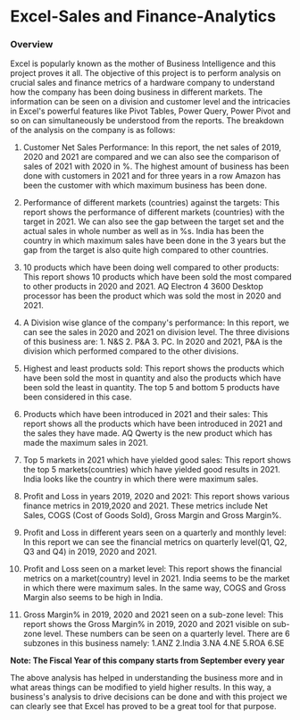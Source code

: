 
# Excel-Sales and Finance-Analytics

### Overview ###
Excel is popularly known as the mother of Business Intelligence and this project proves it all.
The objective of this project is to perform analysis on crucial sales and finance metrics of a hardware company to understand how the company has been doing business in different markets. The information can be seen on a division and customer level and the intricacies in Excel's powerful features like Pivot Tables, Power Query, Power Pivot and so on can simultaneously be understood from the reports. The breakdown of the analysis on the company is as follows:

1. Customer Net Sales Performance: In this report, the net sales of 2019, 2020 and 2021 are compared and we can also see the comparison of sales of 2021 with 2020 in %. The highest amount of business has been done with customers in 2021 and for three years in a row Amazon has been the customer with which maximum business has been done.

2. Performance of different markets (countries) against the targets: This report shows the performance of different markets (countries) with the target in 2021. We can also see the gap between the target set and the actual sales in whole number as well as in %s. India has been the country in which maximum sales have been done in the 3 years but the gap from the target is also quite high compared to other countries.

3. 10 products which have been doing well compared to other products: This report shows 10 products which have been sold the most compared to other products in 2020 and 2021. AQ Electron 4 3600 Desktop processor has been the product which was sold the most in 2020 and 2021.

4. A Division wise glance of the company's performance: In this report, we can see the sales in 2020 and 2021 on division level. The three divisions of this business are: 1. N&S 2. P&A 3. PC. In 2020 and 2021, P&A is the division which performed compared to the other divisions.

5. Highest and least products sold: This report shows the products which have been sold the most in quantity and also the products which have been sold the least in quantity. The top 5 and bottom 5 products have been considered in this case.

6. Products which have been introduced in 2021 and their sales: This report shows all the products which have been introduced in 2021 and the sales they have made. AQ Qwerty is the new product which has made the maximum sales in 2021.

7. Top 5 markets in 2021 which have yielded good sales: This report shows the top 5 markets(countries) which have yielded good results in 2021. India looks like the country in which there were maximum sales.

8. Profit and Loss in years 2019, 2020 and 2021: This report shows various finance metrics in 2019,2020 and 2021. These metrics include Net Sales, COGS (Cost of Goods Sold), Gross Margin and Gross Margin%. 

9. Profit and Loss in different years seen on a quarterly and monthly level: In this report we can see the financial metrics on quarterly level(Q1, Q2, Q3 and Q4) in 2019, 2020 and 2021.

10. Profit and Loss seen on a market level: This report shows the financial metrics on a market(country) level in 2021. India seems to be the market in which there were maximum sales. In the same way, COGS and Gross Margin also seems to be high in India.

11. Gross Margin% in 2019, 2020 and 2021 seen on a sub-zone level: This report shows the Gross Margin% in 2019, 2020 and 2021 visible on sub-zone level. These numbers can be seen on a quarterly level. There are 6 subzones in this business namely: 1.ANZ 2.India 3.NA 4.NE 5.ROA 6.SE 

**Note: The Fiscal Year of this company starts from September every year**

The above analysis has helped in understanding the business more and in what areas things can be modified to yield higher results. In this way, a business's analysis to drive decisions can be done and with this project we can clearly see that Excel has proved to be a great tool for that purpose.
